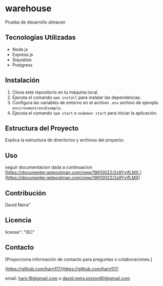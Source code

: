 # warehouse
Prueba de desarrollo almacen

## Tecnologías Utilizadas

- Node.js
- Express.js
- Siquialize
- Postgress

## Instalación

1. Clona este repositorio en tu máquina local.
2. Ejecuta el comando `npm install` para instalar las dependencias.
3. Configura las variables de entorno en el archivo `.env` archivo de ejemplo `environment/envExample`.
4. Ejecuta el comando `npm start` o `nodemon start` para iniciar la aplicación.

## Estructura del Proyecto

Explica la estructura de directorios y archivos del proyecto.

## Uso

seguir documentacion dada a continuacion [https://documenter.getpostman.com/view/19610022/2s9YytfLMX.] (https://documenter.getpostman.com/view/19610022/2s9YytfLMX)

## Contribución

David Neira"

## Licencia

license": "ISC"

## Contacto

[Proporciona información de contacto para preguntas o colaboraciones.]

(https://github.com/harn117/)https://github.com/harn117/

email: harn.16@gmail.com o david.neira.pinzon90@gmail.com

